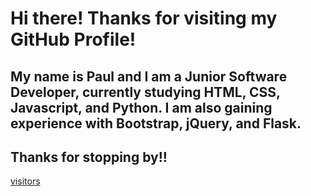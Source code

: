 # Hi there! Thanks for visiting my GitHub Profile!

## My name is Paul and I am a Junior Software Developer, currently studying HTML, CSS, Javascript, and Python. I am also gaining experience with Bootstrap, jQuery, and Flask. 


## Thanks for stopping by!! 
[visitors](https://visitor-badge.glitch.me/badge?page_id=${paulvmking}.${paulvmking})


